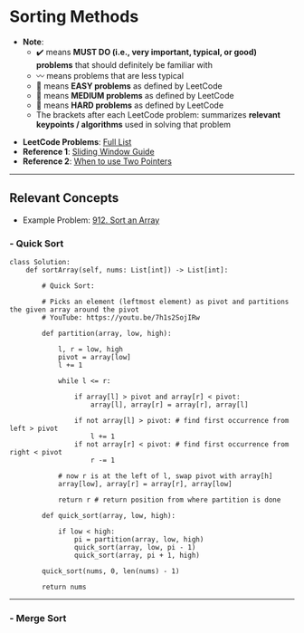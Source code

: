 # Sorting Methods
* **Note**: 
  * :heavy_check_mark: means **MUST DO (i.e., very important, typical, or good) problems** that should definitely be familiar with
  * :wavy_dash: means problems that are less typical
  * :green_book: means **EASY problems** as defined by LeetCode
  * :orange_book: means **MEDIUM problems** as defined by LeetCode
  * :closed_book: means **HARD problems** as defined by LeetCode
  * The brackets after each LeetCode problem: summarizes **relevant keypoints / algorithms** used in solving that problem

- **LeetCode Problems**: [Full List](https://leetcode.com/problemset/all/?topicSlugs=sorting&page=1)
- **Reference 1**: [Sliding Window Guide](https://leetcode.com/tag/two-pointers/discuss/1122776/Summary-of-Sliding-Window-Patterns-for-Subarray-Substring)
- **Reference 2**: [When to use Two Pointers](https://leetcode.com/problems/subarray-sum-equals-k/discuss/301242/General-summary-of-what-kind-of-problem-can-cannot-solved-by-Two-Pointers)

---

## Relevant Concepts

- Example Problem: [912. Sort an Array](https://leetcode.com/problems/sort-an-array/)

### - Quick Sort

```
class Solution:
    def sortArray(self, nums: List[int]) -> List[int]:
        
        # Quick Sort:
        
        # Picks an element (leftmost element) as pivot and partitions the given array around the pivot
        # YouTube: https://youtu.be/7h1s2SojIRw
        
        def partition(array, low, high):
            
            l, r = low, high
            pivot = array[low]
            l += 1
            
            while l <= r:

                if array[l] > pivot and array[r] < pivot:
                    array[l], array[r] = array[r], array[l]
                    
                if not array[l] > pivot: # find first occurrence from left > pivot
                    l += 1
                if not array[r] < pivot: # find first occurrence from right < pivot
                    r -= 1           
            
            # now r is at the left of l, swap pivot with array[h]
            array[low], array[r] = array[r], array[low]
            
            return r # return position from where partition is done

        def quick_sort(array, low, high):
            
            if low < high:
                pi = partition(array, low, high)
                quick_sort(array, low, pi - 1)
                quick_sort(array, pi + 1, high)
        
        quick_sort(nums, 0, len(nums) - 1)
        
        return nums
```

---


### - Merge Sort
